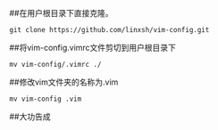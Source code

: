 ##在用户根目录下直接克隆。

```
git clone https://github.com/linxsh/vim-config.git
```
##将vim-config\.vimrc文件剪切到用户根目录下

```
mv vim-config/.vimrc ./
```
##修改vim文件夹的名称为.vim

```
mv vim-config .vim
```

##大功告成

